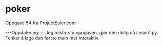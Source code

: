 # poker
Oppgave 54 fra ProjectEuler.com

---Oppdatering---
Jeg misforsto oppgaven, gjør den rikitg nå i main1.py. 
Tenker å lage den første main mer interaktiv.
